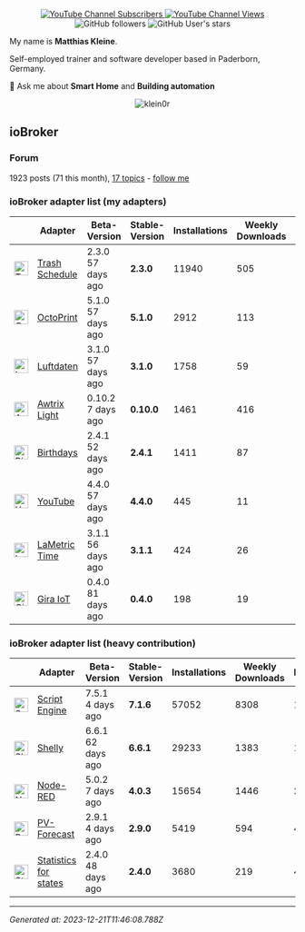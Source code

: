 <p align=center>
  <a href="https://www.youtube.com/c/Hausautomatisierung-com/"><img alt="YouTube Channel Subscribers" src="https://img.shields.io/youtube/channel/subscribers/UCRDCsZvUg75Bibp9qYbHivw?label=haus-automatisierung.com&logo=youtube&style=flat-square"> <img alt="YouTube Channel Views" src="https://img.shields.io/youtube/channel/views/UCRDCsZvUg75Bibp9qYbHivw?logo=youtube&style=flat-square"></a> <img alt="GitHub followers" src="https://img.shields.io/github/followers/klein0r?logo=github&style=flat-square"> <img alt="GitHub User's stars" src="https://img.shields.io/github/stars/klein0r?affiliations=OWNER&logo=github&style=flat-square">
</p>

My name is **Matthias Kleine**.

Self-employed trainer and software developer based in Paderborn, Germany.

💬 Ask me about **Smart Home** and **Building automation**

<p align="center">
  <img src="https://github-readme-stats.vercel.app/api?username=klein0r&show_icons=true&theme=calm" alt="klein0r" />
</p>

## ioBroker

### Forum

1923 posts (71 this month), [17 topics](https://forum.iobroker.net/user/haus-automatisierung/topics) - [follow me](https://forum.iobroker.net/user/haus-automatisierung)

### ioBroker adapter list (my adapters)

| | Adapter | Beta-Version | Stable-Version | Installations | Weekly Downloads | Issues |
|-|---------|--------------|----------------|---------------|------------------|--------|
| <img src="https://raw.githubusercontent.com/klein0r/ioBroker.trashschedule/master/admin/trashschedule.png" alt="Trash Schedule" width="25" /> | [Trash Schedule](https://github.com/klein0r/ioBroker.trashschedule) | 2.3.0<br />57 days ago | **2.3.0** | 11940 | 505 | 3 |
| <img src="https://raw.githubusercontent.com/klein0r/ioBroker.octoprint/master/admin/octoprint.png" alt="OctoPrint" width="25" /> | [OctoPrint](https://github.com/klein0r/ioBroker.octoprint) | 5.1.0<br />57 days ago | **5.1.0** | 2912 | 113 | 5 |
| <img src="https://raw.githubusercontent.com/klein0r/ioBroker.luftdaten/master/admin/luftdaten.png" alt="Luftdaten" width="25" /> | [Luftdaten](https://github.com/klein0r/ioBroker.luftdaten) | 3.1.0<br />57 days ago | **3.1.0** | 1758 | 59 | 1 |
| <img src="https://raw.githubusercontent.com/klein0r/ioBroker.awtrix-light/master/admin/awtrix-light.png" alt="Awtrix Light" width="25" /> | [Awtrix Light](https://github.com/klein0r/ioBroker.awtrix-light) | 0.10.2<br />7 days ago | **0.10.0** | 1461 | 416 | 8 |
| <img src="https://raw.githubusercontent.com/klein0r/ioBroker.birthdays/master/admin/birthdays.png" alt="Birthdays" width="25" /> | [Birthdays](https://github.com/klein0r/ioBroker.birthdays) | 2.4.1<br />52 days ago | **2.4.1** | 1411 | 87 | 2 |
| <img src="https://raw.githubusercontent.com/klein0r/ioBroker.youtube/master/admin/youtube.png" alt="YouTube" width="25" /> | [YouTube](https://github.com/klein0r/ioBroker.youtube) | 4.4.0<br />57 days ago | **4.4.0** | 445 | 11 | 1 |
| <img src="https://raw.githubusercontent.com/klein0r/ioBroker.lametric/master/admin/lametric.png" alt="LaMetric Time" width="25" /> | [LaMetric Time](https://github.com/klein0r/ioBroker.lametric) | 3.1.1<br />56 days ago | **3.1.1** | 424 | 26 | 5 |
| <img src="https://raw.githubusercontent.com/klein0r/ioBroker.gira-iot/master/admin/gira-iot.png" alt="Gira IoT" width="25" /> | [Gira IoT](https://github.com/klein0r/ioBroker.gira-iot) | 0.4.0<br />81 days ago | **0.4.0** | 198 | 19 | 2 |

### ioBroker adapter list (heavy contribution)

| | Adapter | Beta-Version | Stable-Version | Installations | Weekly Downloads | Issues |
|-|---------|--------------|----------------|---------------|------------------|--------|
| <img src="https://raw.githubusercontent.com/ioBroker/ioBroker.javascript/master/admin-config/javascript.png" alt="Script Engine" width="25" /> | [Script Engine](https://github.com/iobroker/ioBroker.javascript) | 7.5.1<br />4 days ago | **7.1.6** | 57052 | 8308 | 134 |
| <img src="https://raw.githubusercontent.com/iobroker-community-adapters/ioBroker.shelly/master/admin/shelly.png" alt="Shelly" width="25" /> | [Shelly](https://github.com/iobroker-community-adapters/ioBroker.shelly) | 6.6.1<br />62 days ago | **6.6.1** | 29233 | 1383 | 18 |
| <img src="https://raw.githubusercontent.com/ioBroker/ioBroker.node-red/master/admin/node-red.png" alt="Node-RED" width="25" /> | [Node-RED](https://github.com/ioBroker/ioBroker.node-red) | 5.0.2<br />7 days ago | **4.0.3** | 15654 | 1446 | 22 |
| <img src="https://raw.githubusercontent.com/iobroker-community-adapters/ioBroker.pvforecast/main/admin/pvforecast.png" alt="PV-Forecast" width="25" /> | [PV-Forecast](https://github.com/iobroker-community-adapters/ioBroker.pvforecast) | 2.9.1<br />4 days ago | **2.9.0** | 5419 | 594 | 4 |
| <img src="https://raw.githubusercontent.com/iobroker-community-adapters/ioBroker.statistics/master/admin/statistics.png" alt="Statistics for states" width="25" /> | [Statistics for states](https://github.com/iobroker-community-adapters/ioBroker.statistics) | 2.4.0<br />48 days ago | **2.4.0** | 3680 | 219 | 4 |

----

*Generated at: 2023-12-21T11:46:08.788Z*
